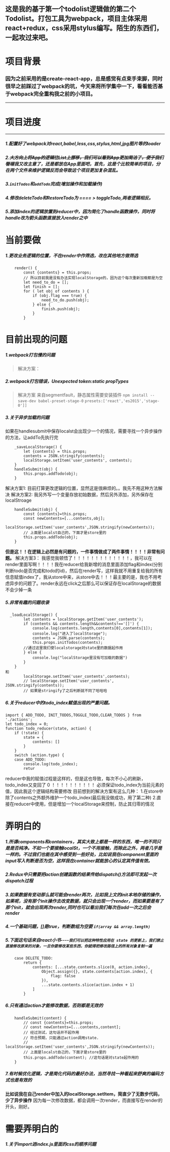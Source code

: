 ## 这是我的基于第一个todolist逻辑做的第二个Todolist。打包工具为webpack，项目主体采用react+redux，css采用stylus编写。陌生的东西们，一起攻过来吧。
# 项目背景
### 因为之前采用的是create-react-app，总是感觉有点束手束脚，同时很早之前踩过了webpack的坑，今天来将所学集中一下，看看能否基于webpack完全重构我之前的小项目。
* * *
#  项目进度
* * *
##### 1.配置好了webpack对react,babel,less,css,stylus,html,jpg图片等的loader
##### 2.~~大方向上将App的逻辑往List上挪移，我们可以看到App更加简洁了，便于我们管理~~我又改主意了，还是都放在App里面吧，首先，这是个比较简单的项目，分在两个文件来维护逻辑反而会导致这个项目更加复杂混乱。
##### 3.`initTodos`和`addTodo`完成(增加操作和加载操作)
##### 4.修改deleteTodo和RestoreTodo为 ==== > toggleTodo,两者逻辑相反。
##### 5.添加index的逻辑放置到reducer中，因为简化了handle函数操作，同时将handle改为箭头函数直接放入render之中


#  当前要做
##### 1.更改业务逻辑的位置，不在render中作筛选，改在其他地方做筛选
```
    render() {
        const {contents} = this.props;
        // 所以目前我是没有办法实现localStorage的，因为这个每次重新加载都是为空
        let need_to_do = [];
        let finish = [];
        for ( let obj of contents ) {
            if (obj.flag === true) {
                need_to_do.push(obj);
            } else {
                finish.push(obj);
            }
        }
```
# 目前出现的问题
##### 1.webpack打包慢的问题
> 解决方案：
##### 2.webpack打包错误，Unexpected token:static propTypes
> 解决方案
来自segmentfault，静态属性需要安装插件
``npm install --save-dev babel-preset-stage-0``
``presets:['react','es2015','stage-0']]``
##### 3.关于异步加载的问题
如果在handlesubmit中保存localst会出现少一个的情况，需要寻找一个异步操作的方法，让addTo先执行完
```
    _saveLocalStorage() {
        let {contents} = this.props;
        contents = JSON.stringify(contents);
        localStorage.setItem('user_contents', contents);
    }
    handleSubmit(obj) {
        this.props.addTodo(obj);
    }
```
> 
解决方案1:
目前打算更改逻辑的位置，显然这是很麻烦的。。我先不用这种方法解决
解决方案2:
我另外写一个变量存放初始数据，然后另外添加，另外保存在localStroage
```
    handleSubmit(obj) {
        const {contents}=this.props;
        const newContents=[...contents,obj];
        localStorage.setItem('user_contents',JSON.stringify(newContents));
        // 上面是localst自己的，下面才是store里的
        this.props.addTodo(obj);
    }
```
**但是这！！在逻辑上必然是有问题的，一件事情做成了两件事情！！！！非常有问题。**
解决方案3：
我感觉我顿悟了！！！！！！！！！！！！！，我可以在render里面写啊！！！！我在reducer给我新增的消息里面添加flag和index(分别判断todo是否完成和todo的id)，然后在render写，这样我就不用重复给我的所有信息赋值index了，我从store中来，从store中去！！！最主要的是，我也不用考虑异步的问题了。render永远在click之后那么可以保证存在localStorage的数据不会少掉一条

##### 5.非常有趣的问题收录
```
  _loadLocalStorage() {
        let contents = localStorage.getItem('user_contents');
        if (contents && contents.length&&contents!=='[]') {
            console.log(contents.length,contents[0],contents[1]);
            console.log("进入了localStorage");
            contents = JSON.parse(contents);
            this.props.initTodos(contents);
        //通过这里我们使localstorage对state里的数据起作用
        } else {
            console.log("localStorage里没有可加载的数据")
        }
    }
和
        localStorage.setItem('user_contents',contents);
        // localStorage.setItem('user_contents', JSON.stringify(contents));
        // 如果是stringify了之后判断就不同了哈哈哈
```
##### 6.关于reducer中的todo_index赋值出现的严重问题。
```
import { ADD_TODO, INIT_TODOS,TOGGLE_TODO,CLEAR_TODOS } from './actions';
let todo_index = 0;
function todo_reducer(state, action) {
    if (!state) {
        state = {
            contents: []
        }
    }
    switch (action.type) {
    case ADD_TODO:
    	console.log(todo_index);
        retur
```
reducer中我的赋值过程是这样的，但是这也导致，每次不小心的刷新，todo_index又变回了 0 ！！！！！！！！！！
必须保证todo_index为当前元素的值，因此我这个逻辑结构需要修改
目前想到的解决方案有这么几种：
1.在store中除了contents之外额外维护一个todo_index(最后我没做成功，用了第二种)
2.直接在reducer中使用，但是增加一个localStorage来控制，防止其归零的情况


# 弄明白的
##### 1.所谓components和containers，其实大致上都是一样的东西，唯一的不同只是是否纯净。不如一个要接触localSt，一个不用接触，而除此之外，两者几乎是一样的。不过我们也能在其中感受到一些好处，比如说我在component里面的input写入判断是否为空，这样我在container就能放心的认定其传值有效。
##### 2.Redux中只需要把action创建函数的结果传给dispatch()方法即可发起一次dispatch过程
##### 3.如果数据有变动那么就可能会render两次，比如我上文的init本地存储的操作，如果呢，没有那个init操作去改变数据，就只会出现一个render，而如果要是有了那个init，就会出现两次render,同时也可以看出我们每次在add一次之后会render
##### 4.一个基础问题，[]是true，判断数组为空要  ``if(array && array.length)``
##### 5.下面这句话来自react小书----``我们可以把这种特性应用在 state 的更新上，我们禁止直接修改原来的对象，一旦你要修改某些东西，你就得把修改路径上的所有对象复制一遍``
```
    case DELETE_TODO:
        return {
            contents: [...state.contents.slice(0, action.index),
                Object.assign({}, state.contents[action.index], {
                    flag: false
                }),
                ...state.contents.slice(action.index + 1)
            ]
        }
```
##### 6.只有通过action才能修改数据，否则都是无效的
```
    handleSubmit(content) {
        // const {contents}=this.props;
        // const newContents=[...contents,content];  
        // 经过测试，这句话并不起作用
        // 符合预期，只能通过action调用state.
        // localStorage.setItem('user_contents',JSON.stringify(newContents));
        // 上面是localst自己的，下面才是store里的
        this.props.addTodo(content); //这句话是对state起作用的
    }
```
##### 7.有时候优化逻辑，才是简化代码的最好办法，当然寻找一种看起来舒爽的编码方式也是有效的
**比如说我在自己render中加入的localStorage.setItem，简直少了无数步代码，少了异步操作**
因为每一次修改数据，都会调用一次render，而直接写在render的开头，刚好。
# 需要弄明白的
##### 1.关于import进index.js里面的css的顺序问题